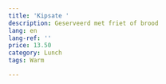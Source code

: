 ```yaml
---
title: 'Kipsate '
description: Geserveerd met friet of brood
lang: en
lang-ref: ''
price: 13.50
category: Lunch
tags: Warm

---
```

